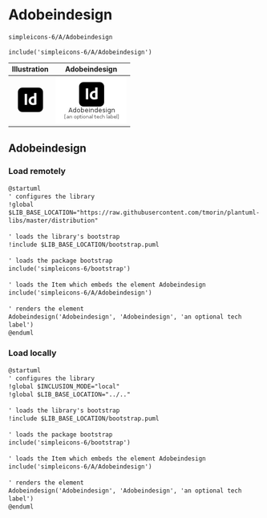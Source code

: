 # Adobeindesign


```text
simpleicons-6/A/Adobeindesign
```

```text
include('simpleicons-6/A/Adobeindesign')
```



| Illustration | Adobeindesign |
| :---: | :---: |
| ![illustration for Illustration](../../simpleicons-6/A/Adobeindesign.png) | ![illustration for Adobeindesign](../../simpleicons-6/A/Adobeindesign.Local.png) |




## Adobeindesign

### Load remotely
```plantuml
@startuml
' configures the library
!global $LIB_BASE_LOCATION="https://raw.githubusercontent.com/tmorin/plantuml-libs/master/distribution"

' loads the library's bootstrap
!include $LIB_BASE_LOCATION/bootstrap.puml

' loads the package bootstrap
include('simpleicons-6/bootstrap')

' loads the Item which embeds the element Adobeindesign
include('simpleicons-6/A/Adobeindesign')

' renders the element
Adobeindesign('Adobeindesign', 'Adobeindesign', 'an optional tech label')
@enduml
```

### Load locally
```plantuml
@startuml
' configures the library
!global $INCLUSION_MODE="local"
!global $LIB_BASE_LOCATION="../.."

' loads the library's bootstrap
!include $LIB_BASE_LOCATION/bootstrap.puml

' loads the package bootstrap
include('simpleicons-6/bootstrap')

' loads the Item which embeds the element Adobeindesign
include('simpleicons-6/A/Adobeindesign')

' renders the element
Adobeindesign('Adobeindesign', 'Adobeindesign', 'an optional tech label')
@enduml
```


